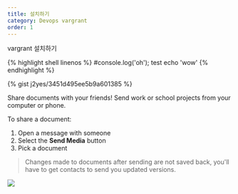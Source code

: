 ```yaml
---
title: 설치하기
category: Devops vargrant
order: 1
---
```


vargrant 설치하기

{% highlight shell linenos %}
#console.log('oh');
test
echo 'wow'
{% endhighlight %}

{% gist j2yes/3451d495ee5b9a601385 %}

Share documents with your friends! Send work or school projects from your computer or phone.

To share a document:

1. Open a message with someone
2. Select the **Send Media** button
3. Pick a document

> Changes made to documents after sending are not saved back, you'll have to get contacts to send you updated versions.

![](//placehold.it/800x600)
